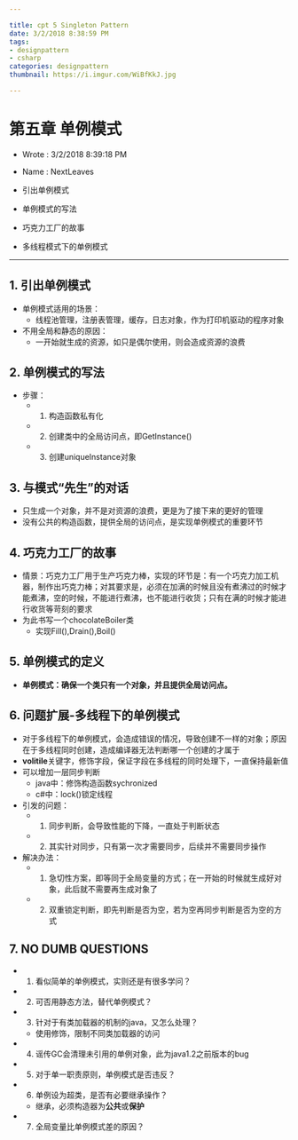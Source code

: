 ```yaml
---

title: cpt 5 Singleton Pattern
date: 3/2/2018 8:38:59 PM 
tags:
- designpattern
- csharp
categories: designpattern
thumbnail: https://i.imgur.com/WiBfKkJ.jpg

---
```


# 第五章 单例模式 #

* Wrote : 3/2/2018 8:39:18 PM 
* Name  : NextLeaves

* 引出单例模式
* 单例模式的写法
* 巧克力工厂的故事
* 多线程模式下的单例模式

---

## 1. 引出单例模式 ##

* 单例模式适用的场景：
	* 线程池管理，注册表管理，缓存，日志对象，作为打印机驱动的程序对象
* 不用全局和静态的原因：
	* 一开始就生成的资源，如只是偶尔使用，则会造成资源的浪费

## 2. 单例模式的写法 ##

* 步骤：
	* 1. 构造函数私有化
	* 2. 创建类中的全局访问点，即GetInstance()
	* 3. 创建uniqueInstance对象

## 3. 与模式“先生”的对话 ##

* 只生成一个对象，并不是对资源的浪费，更是为了接下来的更好的管理
* 没有公共的构造函数，提供全局的访问点，是实现单例模式的重要环节

## 4. 巧克力工厂的故事 ##

* 情景：巧克力工厂用于生产巧克力棒，实现的环节是：有一个巧克力加工机器，制作出巧克力棒；对其要求是，必须在加满的时候且没有煮沸过的时候才能煮沸，空的时候，不能进行煮沸，也不能进行收货；只有在满的时候才能进行收货等苛刻的要求
* 为此书写一个chocolateBoiler类
	* 实现Fill(),Drain(),Boil()

## 5. 单例模式的定义 ##

* **单例模式：确保一个类只有一个对象，并且提供全局访问点。**

## 6. 问题扩展-多线程下的单例模式 ##

* 对于多线程下的单例模式，会造成错误的情况，导致创建不一样的对象；原因在于多线程同时创建，造成编译器无法判断哪一个创建的才属于
* **volitile**关键字，修饰字段，保证字段在多线程的同时处理下，一直保持最新值
* 可以增加一层同步判断
	* java中：修饰构造函数sychronized
	* c#中：lock()锁定线程
* 引发的问题：
	* 1. 同步判断，会导致性能的下降，一直处于判断状态
	* 2. 其实针对同步，只有第一次才需要同步，后续并不需要同步操作
* 解决办法：
	* 1. 急切性方案，即等同于全局变量的方式；在一开始的时候就生成好对象，此后就不需要再生成对象了
	* 2. 双重锁定判断，即先判断是否为空，若为空再同步判断是否为空的方式

## 7. NO DUMB QUESTIONS ##

* 1. 看似简单的单例模式，实则还是有很多学问？
* 2. 可否用静态方法，替代单例模式？
* 3. 针对于有类加载器的机制的java，又怎么处理？
	* 使用修饰，限制不同类加载器的访问
* 4. 谣传GC会清理未引用的单例对象，此为java1.2之前版本的bug
* 5. 对于单一职责原则，单例模式是否违反？
* 6. 单例设为超类，是否有必要继承操作？
	* 继承，必须构造器为**公共**或**保护**
* 7. 全局变量比单例模式差的原因？
